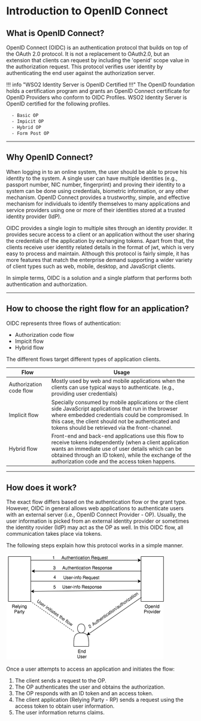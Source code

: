 # Introduction to OpenID Connect

## What is OpenID Connect?

OpenID Connect (OIDC) is an authentication protocol that builds on top of the OAuth 2.0 protocol. It is not a replacement to OAuth2.0, 
but an extension that clients can request by including the 'openid' scope value in the authorization request. 
This protocol verifies user identity by authenticating the end user against the authorization server.

!!! info "WSO2 Identity Server is OpenID Certified !!!"
    The OpenID foundation holds a certification program and grants an OpenID Connect certificate for OpenID Providers who 
    conform to OIDC Profiles. WSO2 Identity Server is OpenID certified for the following profiles. 
    
      - Basic OP
      - Impicit OP
      - Hybrid OP
      - Form Post OP

----

## Why OpenID Connect?

When logging in to an online system, the user should be able to prove his identity to the system. 
A single user can have multiple identities (e.g., passport number, NIC number, fingerprint) and proving their identity to a system
can be done using credentials, biometric information, or any other mechanism. OpenID Connect provides a 
trustworthy, simple, and effective mechanism for individuals to identify themselves to many applications and service 
providers using one or more of their identities stored at a trusted identity provider (IdP).

OIDC provides a single login to multiple sites through an identity provider. It provides secure access to a client or an
application without the user sharing the credentials of the application by exchanging tokens. Apart from that, the clients
receive user identity related details in the format of jwt, which is very easy to process and maintain. Although this 
protocol is fairly simple, it has more features that match the enterprise demand supporting a wider variety of client types such as 
web, mobile, desktop, and JavaScript clients.
 
In simple terms, OIDC is a solution and a single platform that performs both authentication and authorization.

----

## How to choose the right flow for an application?

OIDC represents three flows of authentication:

  - Authorization code flow
  - Impicit flow
  - Hybrid flow

The different flows target different types of application clients.

| Flow                 | Usage         | 
| --------------------- | ------------- | 
| Authorization code flow | Mostly used by web and mobile applications when the clients can use typical ways to authenticate. (e.g., providing user credentials)  |                            
| Implicit flow           | Specially consumed by mobile applications or the client side JavaScript applications that run in the browser where embedded credentials could be compromised. In this case, the client should not be authenticated and tokens should be retrieved via the front-channel.  |                              
| Hybrid flow             | Front-end and back-end applications use this flow to receive tokens independently (when a client application wants an immediate use of user details which can be obtained through an ID token), while the exchange of the authorization code and the access token happens.  | 

----

## How does it work?

The exact flow differs based on the authentication flow or the grant type.  However, OIDC in general allows web applications to authenticate users with an external server (i.e., OpenID Connect Provider - OP). Usually, the user information is picked from an external identity provider or sometimes the identity rovider (IdP) may act as the OP as well. In this OIDC flow, all communication takes place via tokens.

The following steps explain how this protocol works in a simple manner.

  ![oidc flow](../../../assets/img/concepts/oidc-basic-flow.png)
  
Once a user attempts to access an application and initiates the flow: 
  
1. The client sends a request to the OP.
2. The OP authenticates the user and obtains the authorization.
3. The OP responds with an ID token and an access token.
4. The client application (Relying Party - RP) sends a request using the access token to obtain user information.
5. The user information returns claims.

